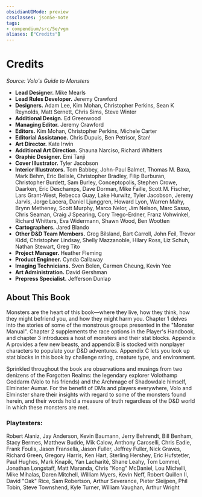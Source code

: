 ```yaml
---
obsidianUIMode: preview
cssclasses: json5e-note
tags:
- compendium/src/5e/vgm
aliases: ["Credits"]
---
```

# Credits
*Source: Volo's Guide to Monsters* 

- **Lead Designer.** Mike Mearls  
- **Lead Rules Developer.** Jeremy Crawford  
- **Designers.** Adam Lee, Kim Mohan, Christopher Perkins, Sean K Reynolds, Matt Sernett, Chris Sims, Steve Winter  
- **Additional Design.**  Ed Greenwood  
- **Managing Editor.** Jeremy Crawford  
- **Editors.** Kim Mohan, Christopher Perkins, Michele Carter  
- **Editorial Assistance.** Chris Dupuis, Ben Petrisor, Stan!  
- **Art Director.** Kate Irwin  
- **Additional Art Direction.** Shauna Narciso, Richard Whitters  
- **Graphic Designer.** Emi Tanji  
- **Cover Illustrator.** Tyler Jacobson  
- **Interior Illustrators.** Tom Babbey, John-Paul Balmet, Thomas M. Baxa, Mark Behm, Eric Belisle, Christopher Bradley, Filip Burburan, Christopher Burdett, Sam Burley, Conceptopolis, Stephen Crowe, Daarken, Eric Deschamps, Dave Dorman, Mike Faille, Scott M. Fischer, Lars Grant-West, Rebecca Guay, Lake Hurwitz, Tyler Jacobson, Jeremy Jarvis, Jorge Lacera, Daniel Ljunggren, Howard Lyon, Warren Mahy, Brynn Metheney, Scott Murphy, Marco Nelor, Jim Nelson, Marc Sasso, Chris Seaman, Craig J Spearing, Cory Trego-Erdner, Franz Vohwinkel, Richard Whitters, Eva Widermann, Shawn Wood, Ben Wootten  
- **Cartographers.** Jared Blando  
- **Other D&D Team Members.** Greg Bilsland, Bart Carroll, John Feil, Trevor Kidd, Christopher Lindsay, Shelly Mazzanoble, Hilary Ross, Liz Schuh, Nathan Stewart, Greg Tito  
- **Project Manager.** Heather Fleming  
- **Product Engineer.** Cynda Callaway  
- **Imaging Technicians.** Sven Bolen, Carmen Cheung, Kevin Yee  
- **Art Administration.** David Gershman  
- **Prepress Specialist.** Jefferson Dunlap  

## About This Book

Monsters are the heart of this book—where they live, how they think, how they might befriend you, and how they might harm you. Chapter 1 delves into the stories of some of the monstrous groups presented in the "Monster Manual". Chapter 2 supplements the race options in the Player's Handbook, and chapter 3 introduces a host of monsters and their stat blocks. Appendix A provides a few new beasts, and appendix B is stocked with nonplayer characters to populate your D&D adventures. Appendix C lets you look up stat blocks in this book by challenge rating, creature type, and environment.

Sprinkled throughout the book are observations and musings from two denizens of the Forgotten Realms: the legendary explorer Volothamp Geddarm (Volo to his friends) and the Archmage of Shadowdale himself, Elminster Aumar. For the benefit of DMs and players everywhere, Volo and Elminster share their insights with regard to some of the monsters found herein, and their words hold a measure of truth regardless of the D&D world in which these monsters are met.

### Playtesters:

Robert Alaniz, Jay Anderson, Kevin Baumann, Jerry Behrendt, Bill Benham, Stacy Bermes, Matthew Budde, Mik Calow, Anthony Caroselli, Chris Eadie, Frank Foulis, Jason Fransella, Jason Fuller, Jeffrey Fuller, Nick Graves, Richard Green, Gregory Harris, Ken Hart, Sterling Hershey, Eric Hufstetler, Paul Hughes, Mark Knapik, Yan Lacharité, Shane Leahy, Tom Lommel, Jonathan Longstaff, Matt Maranda, Chris "Kong" McDaniel, Lou Michelli, Mike Mihalas, Daren Mitchell, William Myers, Kevin Neff, Robert Quillen II, David "Oak" Rice, Sam Robertson, Arthur Severance, Pieter Sleijpen, Phil Tobin, Steve Townshend, Kyle Turner, William Vaughan, Arthur Wright